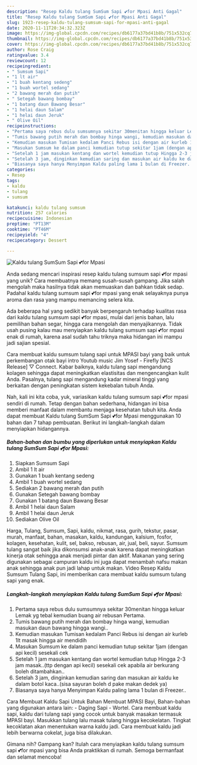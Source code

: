 ```yaml
---
description: "Resep Kaldu tulang SumSum Sapi 💕for Mpasi Anti Gagal"
title: "Resep Kaldu tulang SumSum Sapi 💕for Mpasi Anti Gagal"
slug: 1923-resep-kaldu-tulang-sumsum-sapi-for-mpasi-anti-gagal
date: 2020-11-11T20:34:32.323Z
image: https://img-global.cpcdn.com/recipes/db6177a37bd41b8b/751x532cq70/kaldu-tulang-sumsum-sapi-💕for-mpasi-foto-resep-utama.jpg
thumbnail: https://img-global.cpcdn.com/recipes/db6177a37bd41b8b/751x532cq70/kaldu-tulang-sumsum-sapi-💕for-mpasi-foto-resep-utama.jpg
cover: https://img-global.cpcdn.com/recipes/db6177a37bd41b8b/751x532cq70/kaldu-tulang-sumsum-sapi-💕for-mpasi-foto-resep-utama.jpg
author: Rose Craig
ratingvalue: 3.4
reviewcount: 12
recipeingredient:
- " Sumsum Sapi"
- "1 lt air"
- "1 buah kentang sedeng"
- "1 buah wortel sedang"
- "2 bawang merah dan putih"
- " Setegah bawang bombay"
- "1 batang daun Bawang Besar"
- "1 helai daun Salam"
- "1 helai daun Jeruk"
- " Olive Oil"
recipeinstructions:
- "Pertama saya rebus dulu sumsumnya sekitar 30menitan hingga keluar Lemak yg tebal kemudian buang air rebusan Pertama."
- "Tumis bawang putih merah dan bombay hinga wangi, kemudian masukan daun bawang hingga wangi.."
- "Kemudian masukan Tumisan kedalam Panci Rebus isi dengan air kurleb 1lt masak hingga air mendidih"
- "Masukan Sumsum ke dalam panci kemudian tutup sekitar 1jam (dengan api kecil) sesekali cek"
- "Setelah 1 jam masukan kentang dan wortel kemudian tutup Hingga 2-3 jam masak..(ttp dengan api kecil) sesekali cek apabila air berkurang boleh ditambahkan.."
- "Setelah 3 jam, dinginkan kemudian saring dan masukan air kaldu ke dalam botol kaca..(sisa sayuran boleh d pake makan dedek ya)"
- "Biasanya saya hanya Menyimpan Kaldu paling lama 1 bulan di Freezer.."
categories:
- Resep
tags:
- kaldu
- tulang
- sumsum

katakunci: kaldu tulang sumsum 
nutrition: 257 calories
recipecuisine: Indonesian
preptime: "PT13M"
cooktime: "PT46M"
recipeyield: "4"
recipecategory: Dessert

---
```



![Kaldu tulang SumSum Sapi 💕for Mpasi](https://img-global.cpcdn.com/recipes/db6177a37bd41b8b/751x532cq70/kaldu-tulang-sumsum-sapi-💕for-mpasi-foto-resep-utama.jpg)

Anda sedang mencari inspirasi resep kaldu tulang sumsum sapi 💕for mpasi yang unik? Cara membuatnya memang susah-susah gampang. Jika salah mengolah maka hasilnya tidak akan memuaskan dan bahkan tidak sedap. Padahal kaldu tulang sumsum sapi 💕for mpasi yang enak selayaknya punya aroma dan rasa yang mampu memancing selera kita.

Ada beberapa hal yang sedikit banyak berpengaruh terhadap kualitas rasa dari kaldu tulang sumsum sapi 💕for mpasi, mulai dari jenis bahan, lalu pemilihan bahan segar, hingga cara mengolah dan menyajikannya. Tidak usah pusing kalau mau menyiapkan kaldu tulang sumsum sapi 💕for mpasi enak di rumah, karena asal sudah tahu triknya maka hidangan ini mampu jadi sajian spesial.

Cara membuat kaldu sumsum tulang sapi untuk MPASI bayi yang baik untuk perkembangan otak bayi intro Youtub music Jim Yosef - Firefly [NCS Release] ▽ Connect. Kabar baiknya, kaldu tulang sapi mengandung kolagen sehingga dapat meningkatkan elastisitas dan mengencangkan kulit Anda. Pasalnya, tulang sapi mengandung kadar mineral tinggi yang berkaitan dengan peningkatan sistem kekebalan tubuh Anda.


Nah, kali ini kita coba, yuk, variasikan kaldu tulang sumsum sapi 💕for mpasi sendiri di rumah. Tetap dengan bahan sederhana, hidangan ini bisa memberi manfaat dalam membantu menjaga kesehatan tubuh kita. Anda dapat membuat Kaldu tulang SumSum Sapi 💕for Mpasi menggunakan 10 bahan dan 7 tahap pembuatan. Berikut ini langkah-langkah dalam menyiapkan hidangannya.

<!--inarticleads1-->

##### Bahan-bahan dan bumbu yang diperlukan untuk menyiapkan Kaldu tulang SumSum Sapi 💕for Mpasi:

1. Siapkan  Sumsum Sapi
1. Ambil 1 lt air
1. Gunakan 1 buah kentang sedeng
1. Ambil 1 buah wortel sedang
1. Sediakan 2 bawang merah dan putih
1. Gunakan  Setegah bawang bombay
1. Gunakan 1 batang daun Bawang Besar
1. Ambil 1 helai daun Salam
1. Ambil 1 helai daun Jeruk
1. Sediakan  Olive Oil


Harga, Tulang, Sumsum, Sapi, kaldu, nikmat, rasa, gurih, tekstur, pasar, murah, manfaat, bahan, masakan, kaldu, kandungan, kalsium, fosfor, kolagen, kesehatan, kulit, sel, bakso, rebusan, air, jual, beli, sayur. Sumsum tulang sangat baik jika dikonsumsi anak-anak karena dapat meningkatkan kinerja otak sehingga anak menjadi pintar dan aktif. Makanan yang sering digunakan sebagai campuran kaldu ini juga dapat menambah nafsu makan anak sehingga anak pun jadi lahap untuk makan. Video Resep Kaldu Sumsum Tulang Sapi, ini memberikan cara membuat kaldu sumsum tulang sapi yang enak. 

<!--inarticleads2-->

##### Langkah-langkah menyiapkan Kaldu tulang SumSum Sapi 💕for Mpasi:

1. Pertama saya rebus dulu sumsumnya sekitar 30menitan hingga keluar Lemak yg tebal kemudian buang air rebusan Pertama.
1. Tumis bawang putih merah dan bombay hinga wangi, kemudian masukan daun bawang hingga wangi..
1. Kemudian masukan Tumisan kedalam Panci Rebus isi dengan air kurleb 1lt masak hingga air mendidih
1. Masukan Sumsum ke dalam panci kemudian tutup sekitar 1jam (dengan api kecil) sesekali cek
1. Setelah 1 jam masukan kentang dan wortel kemudian tutup Hingga 2-3 jam masak..(ttp dengan api kecil) sesekali cek apabila air berkurang boleh ditambahkan..
1. Setelah 3 jam, dinginkan kemudian saring dan masukan air kaldu ke dalam botol kaca..(sisa sayuran boleh d pake makan dedek ya)
1. Biasanya saya hanya Menyimpan Kaldu paling lama 1 bulan di Freezer..


Cara Membuat Kaldu Sapi Untuk Bahan Membuat MPASI Bayi, Bahan-bahan yang digunakan antara lain: - Daging Sapi - Wortel. Cara membuat kaldu sapi, kaldu dari tulang sapi yang cocok untuk banyak masakan termasuk MPASI bayi. Masukkan tulang lalu masak tulang hingga kecokelatan. Tingkat kecoklatan akan menentukan warna kaldu jadi. Cara membuat kaldu jadi lebih berwarna cokelat, juga bisa dilakukan. 

Gimana nih? Gampang kan? Itulah cara menyiapkan kaldu tulang sumsum sapi 💕for mpasi yang bisa Anda praktikkan di rumah. Semoga bermanfaat dan selamat mencoba!
